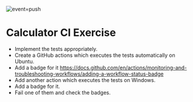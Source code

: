 ![event=push](https://github.com/Codersbay-Java/exercise-09-ci-ZerodymeAT/actions/workflows/ubuntu-run-tests.yml/badge.svg?event=push)

# Calculator CI Exercise

- Implement the tests appropriately.
- Create a GitHub actions which executes the tests automatically on Ubuntu.
- Add a badge for it https://docs.github.com/en/actions/monitoring-and-troubleshooting-workflows/adding-a-workflow-status-badge
- Add another action which executes the tests on Windows.
- Add a badge for it.
- Fail one of them and check the badges.

